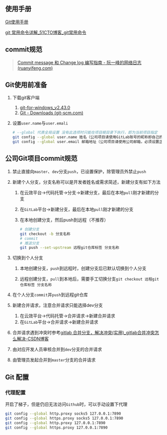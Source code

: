 ## 使用手册

[Git使用手册](/docs/版本控制/Git/git文档.pdf ':ignore')



[git 常用命令详解_51CTO博客_git常用命令](https://blog.51cto.com/JackieLion/6174807)



## commit规范

> [Commit message 和 Change log 编写指南 - 阮一峰的网络日志 (ruanyifeng.com)](https://www.ruanyifeng.com/blog/2016/01/commit_message_change_log.html)



## Git使用前准备

1. 下载git客户端

   1. [git-for-windows_v2.43.0](https://jaist.dl.sourceforge.net/project/git-for-windows.mirror/v2.43.0.windows.1/Git-2.43.0-64-bit.exe)
   2. [Git - Downloads (git-scm.com)](https://git-scm.com/downloads)

2. 设置`user.name`与`user.emali`

   ```bash
   # --global 代表全局设置 没有此选项时只能在项目根目录下执行，即为当前项目指定
   git config --global user.name 姓名（公司项目请使用GitLab账号的昵称即自己的名字）
   git config --global user.email 邮箱地址（公司项目请使用公司邮箱，必须设置正确，否则Gitlab提交记录的作者信息将无法正确关联）
   ```

   

## 公司Git项目commit规范

1. 禁止直接向`master`、`dev`分支`push`，已设置保护，除管理员外禁止`push`

2. 新建个人分支，分支名称可以是开发者姓名或需求简述，新建分支有如下方法

   1. 在云效平台->代码托管->分支->新建分支，最后在本地`pull`刚才新建的分支

   2. 在`GitLab`平台->新建分支，最后在本地`pull`刚才新建的分支

   3. 在本地创建分支，然后push到远程（不推荐）

      ```bash
      # 创建分支
      git checkout -b 分支名称
      # commit
      # 推送分支
      git push --set-upstream 远程git仓库标签 分支名称
      ```

3. 切换到个人分支

   1. 本地创建分支，`push`到远程时，创建分支后已默认切换到个人分支

   2. 远程创建分支，`pull`到本地后，需要手工切换分支`git checkout 远程git仓库标签 分支名称`

4. 在个人分支`commit`并`push`到远程git仓库

5. 新建合并请求，注意合并请求只能选择dev分支

   1. 在云效平台->代码托管->合并请求->新建合并请求
   2. 在`GitLab`平台->合并请求->新建合并请求

6. 合并请求遇到冲突时参考[gitlab 合并分支，解决冲突(实用)_gitlab合并冲突怎么解决-CSDN博客](https://blog.csdn.net/m0_67841039/article/details/127044584)

6. 由对应开发人员审核合并到`dev`分支的合并请求

7. 由管理员发起合并到`master`分支的合并请求

## Git 配置

### 代理配置

开启了梯子，但是仍旧无法访问`Github`时，可以手动设置下代理

```bash
git config --global http.proxy socks5 127.0.0.1:7890
git config --global https.proxy socks5 127.0.0.1:7890
git config --global http.proxy 127.0.0.1:7890
git config --global https.proxy 127.0.0.1:7890
```